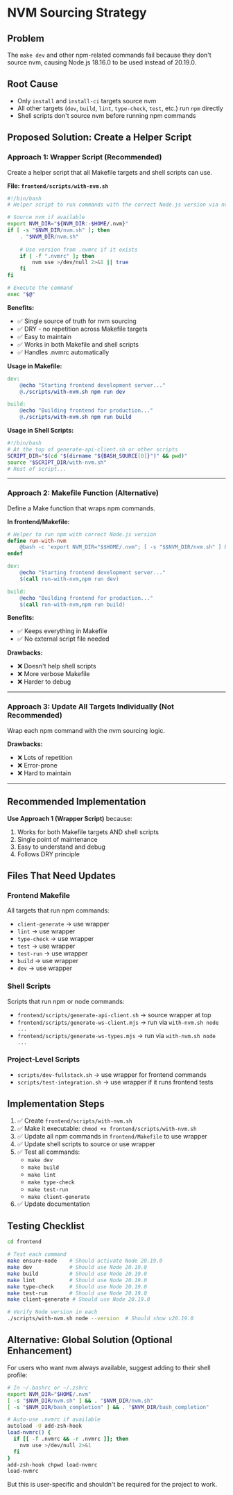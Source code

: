 # NVM Sourcing Strategy

## Problem
The `make dev` and other npm-related commands fail because they don't source nvm, causing Node.js 18.16.0 to be used instead of 20.19.0.

## Root Cause
- Only `install` and `install-ci` targets source nvm
- All other targets (`dev`, `build`, `lint`, `type-check`, `test`, etc.) run `npm` directly
- Shell scripts don't source nvm before running npm commands

## Proposed Solution: Create a Helper Script

### Approach 1: Wrapper Script (Recommended)
Create a helper script that all Makefile targets and shell scripts can use.

**File: `frontend/scripts/with-nvm.sh`**
```bash
#!/bin/bash
# Helper script to run commands with the correct Node.js version via nvm

# Source nvm if available
export NVM_DIR="${NVM_DIR:-$HOME/.nvm}"
if [ -s "$NVM_DIR/nvm.sh" ]; then
    . "$NVM_DIR/nvm.sh"
    
    # Use version from .nvmrc if it exists
    if [ -f ".nvmrc" ]; then
        nvm use >/dev/null 2>&1 || true
    fi
fi

# Execute the command
exec "$@"
```

**Benefits:**
- ✅ Single source of truth for nvm sourcing
- ✅ DRY - no repetition across Makefile targets
- ✅ Easy to maintain
- ✅ Works in both Makefile and shell scripts
- ✅ Handles .nvmrc automatically

**Usage in Makefile:**
```makefile
dev:
	@echo "Starting frontend development server..."
	@./scripts/with-nvm.sh npm run dev

build:
	@echo "Building frontend for production..."
	@./scripts/with-nvm.sh npm run build
```

**Usage in Shell Scripts:**
```bash
#!/bin/bash
# At the top of generate-api-client.sh or other scripts
SCRIPT_DIR="$(cd "$(dirname "${BASH_SOURCE[0]}")" && pwd)"
source "$SCRIPT_DIR/with-nvm.sh"
# Rest of script...
```

---

### Approach 2: Makefile Function (Alternative)
Define a Make function that wraps npm commands.

**In frontend/Makefile:**
```makefile
# Helper to run npm with correct Node.js version
define run-with-nvm
	@bash -c 'export NVM_DIR="$$HOME/.nvm"; [ -s "$$NVM_DIR/nvm.sh" ] && . "$$NVM_DIR/nvm.sh"; nvm use 2>/dev/null || true; $(1)'
endef

dev:
	@echo "Starting frontend development server..."
	$(call run-with-nvm,npm run dev)

build:
	@echo "Building frontend for production..."
	$(call run-with-nvm,npm run build)
```

**Benefits:**
- ✅ Keeps everything in Makefile
- ✅ No external script file needed

**Drawbacks:**
- ❌ Doesn't help shell scripts
- ❌ More verbose Makefile
- ❌ Harder to debug

---

### Approach 3: Update All Targets Individually (Not Recommended)
Wrap each npm command with the nvm sourcing logic.

**Drawbacks:**
- ❌ Lots of repetition
- ❌ Error-prone
- ❌ Hard to maintain

---

## Recommended Implementation

**Use Approach 1 (Wrapper Script)** because:
1. Works for both Makefile targets AND shell scripts
2. Single point of maintenance
3. Easy to understand and debug
4. Follows DRY principle

## Files That Need Updates

### Frontend Makefile
All targets that run npm commands:
- `client-generate` → use wrapper
- `lint` → use wrapper
- `type-check` → use wrapper
- `test` → use wrapper
- `test-run` → use wrapper
- `build` → use wrapper
- `dev` → use wrapper

### Shell Scripts
Scripts that run npm or node commands:
- `frontend/scripts/generate-api-client.sh` → source wrapper at top
- `frontend/scripts/generate-ws-client.mjs` → run via `with-nvm.sh node ...`
- `frontend/scripts/generate-ws-types.mjs` → run via `with-nvm.sh node ...`

### Project-Level Scripts
- `scripts/dev-fullstack.sh` → use wrapper for frontend commands
- `scripts/test-integration.sh` → use wrapper if it runs frontend tests

## Implementation Steps

1. ✅ Create `frontend/scripts/with-nvm.sh`
2. ✅ Make it executable: `chmod +x frontend/scripts/with-nvm.sh`
3. ✅ Update all npm commands in `frontend/Makefile` to use wrapper
4. ✅ Update shell scripts to source or use wrapper
5. ✅ Test all commands:
   - `make dev`
   - `make build`
   - `make lint`
   - `make type-check`
   - `make test-run`
   - `make client-generate`
6. ✅ Update documentation

## Testing Checklist

```bash
cd frontend

# Test each command
make ensure-node    # Should activate Node 20.19.0
make dev            # Should use Node 20.19.0
make build          # Should use Node 20.19.0
make lint           # Should use Node 20.19.0
make type-check     # Should use Node 20.19.0
make test-run       # Should use Node 20.19.0
make client-generate # Should use Node 20.19.0

# Verify Node version in each
./scripts/with-nvm.sh node --version  # Should show v20.19.0
```

## Alternative: Global Solution (Optional Enhancement)

For users who want nvm always available, suggest adding to their shell profile:

```bash
# In ~/.bashrc or ~/.zshrc
export NVM_DIR="$HOME/.nvm"
[ -s "$NVM_DIR/nvm.sh" ] && . "$NVM_DIR/nvm.sh"
[ -s "$NVM_DIR/bash_completion" ] && . "$NVM_DIR/bash_completion"

# Auto-use .nvmrc if available
autoload -U add-zsh-hook
load-nvmrc() {
  if [[ -f .nvmrc && -r .nvmrc ]]; then
    nvm use >/dev/null 2>&1
  fi
}
add-zsh-hook chpwd load-nvmrc
load-nvmrc
```

But this is user-specific and shouldn't be required for the project to work.
